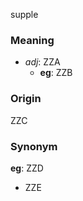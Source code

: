 supple
### Meaning
+ _adj_: ZZA
    + __eg__: ZZB

### Origin

ZZC

### Synonym

__eg__: ZZD

+ ZZE


